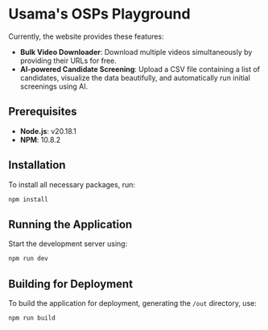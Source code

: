 # Usama's OSPs Playground

Currently, the website provides these features:

- **Bulk Video Downloader**: Download multiple videos simultaneously by providing their URLs for free.
- **AI-powered Candidate Screening**: Upload a CSV file containing a list of candidates, visualize the data beautifully, and automatically run initial screenings using AI.

## Prerequisites

- **Node.js**: v20.18.1
- **NPM**: 10.8.2

## Installation

To install all necessary packages, run:

```bash
npm install
```

## Running the Application

Start the development server using:

```bash
npm run dev
```

## Building for Deployment

To build the application for deployment, generating the `/out` directory, use:

```bash
npm run build
```

